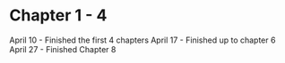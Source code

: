 # Chapter 1 - 4

April 10 -  Finished the first 4 chapters
April 17 - Finished up to chapter 6
April 27 - Finished Chapter 8